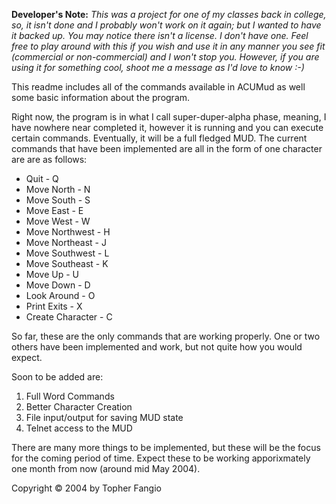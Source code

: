 **Developer's Note:** _This was a project for one of my classes back
in college, so, it isn't done and I probably won't work on it again;
but I wanted to have it backed up. You may notice there isn't a
license. I don't have one. Feel free to play around with this if you
wish and use it in any manner you see fit (commercial or non-commercial)
and I won't stop you. However, if you are using it for something cool,
shoot me a message as I'd love to know :-)_

This readme includes all of the commands available in ACUMud as well
some basic information about the program.

Right now, the program is in what I call super-duper-alpha phase, meaning,
I have nowhere near completed it, however it is running and you can execute
certain commands. Eventually, it will be a full fledged MUD. The current
commands that have been implemented are all in the form of one character
are are as follows:

 * Quit             - Q
 * Move North       - N
 * Move South       - S
 * Move East        - E
 * Move West        - W
 * Move Northwest   - H
 * Move Northeast   - J
 * Move Southwest   - L
 * Move Southeast   - K
 * Move Up          - U
 * Move Down        - D
 * Look Around      - O
 * Print Exits      - X
 * Create Character - C

So far, these are the only commands that are working properly. One or two
others have been implemented and work, but not quite how you would expect.

Soon to be added are:

 1. Full Word Commands
 2. Better Character Creation
 3. File input/output for saving MUD state
 4. Telnet access to the MUD

There are many more things to be implemented, but these will be the focus
for the coming period of time. Expect these to be working apporixmately
one month from now (around mid May 2004).

Copyright &copy; 2004 by Topher Fangio
